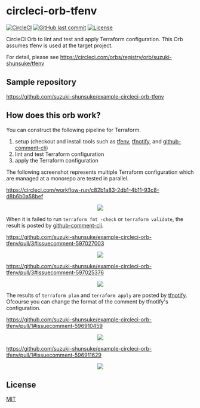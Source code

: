 # circleci-orb-tfenv

[![CircleCI](https://circleci.com/gh/suzuki-shunsuke/circleci-orb-tfenv.svg?style=svg)](https://circleci.com/gh/suzuki-shunsuke/circleci-orb-tfenv)
[![GitHub last commit](https://img.shields.io/github/last-commit/suzuki-shunsuke/circleci-orb-tfenv.svg)](https://github.com/suzuki-shunsuke/circleci-orb-tfenv)
[![License](http://img.shields.io/badge/license-mit-blue.svg?style=flat-square)](https://raw.githubusercontent.com/suzuki-shunsuke/circleci-orb-tfenv/master/LICENSE)

CircleCI Orb to lint and test and apply Terraform configuration.
This Orb assumes tfenv is used at the target project.

For detail, please see https://circleci.com/orbs/registry/orb/suzuki-shunsuke/tfenv

## Sample repository

https://github.com/suzuki-shunsuke/example-circleci-orb-tfenv

## How does this orb work?

You can construct the following pipeline for Terraform.

1. setup (checkout and install tools such as [tfenv](https://github.com/tfutils/tfenv), [tfnotify](https://github.com/mercari/tfnotify), and [github-comment-cli](https://github.com/suzuki-shunsuke/github-comment-cli))
2. lint and test Terraform configuration
3. apply the Terraform configuration

The following screenshot represents multiple Terraform configuration which are managed at a monorepo are tested in parallel.

https://circleci.com/workflow-run/c82b1a83-2db1-4b11-93c8-d8b6b0a58bef

<p align="center">
  <img src="https://cdn.jsdelivr.net/gh/suzuki-shunsuke/artifact@master/circleci-orb-tfenv/pipeline-diagram.png">
</p>

When it is failed to run `terraform fmt -check` or `terraform validate`, the result is posted by [github-comment-cli](https://github.com/suzuki-shunsuke/github-comment-cli).

https://github.com/suzuki-shunsuke/example-circleci-orb-tfenv/pull/3#issuecomment-597027003

<p align="center">
  <img src="https://cdn.jsdelivr.net/gh/suzuki-shunsuke/artifact@master/circleci-orb-tfenv/fmt-check-error.png">
</p>

https://github.com/suzuki-shunsuke/example-circleci-orb-tfenv/pull/3#issuecomment-597025376

<p align="center">
  <img src="https://cdn.jsdelivr.net/gh/suzuki-shunsuke/artifact@master/circleci-orb-tfenv/validate-error.png">
</p>

The results of `terraform plan` and `terraform apply` are posted by [tfnotify](https://github.com/mercari/tfnotify). Ofcourse you can change the format of the comment by tfnotify's configuration.

https://github.com/suzuki-shunsuke/example-circleci-orb-tfenv/pull/1#issuecomment-596910459

<p align="center">
  <img src="https://cdn.jsdelivr.net/gh/suzuki-shunsuke/artifact@master/circleci-orb-tfenv/plan.png">
</p>

https://github.com/suzuki-shunsuke/example-circleci-orb-tfenv/pull/1#issuecomment-596911629

<p align="center">
  <img src="https://cdn.jsdelivr.net/gh/suzuki-shunsuke/artifact@master/circleci-orb-tfenv/apply.png">
</p>

## License

[MIT](LICENSE)
